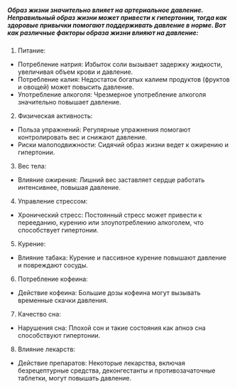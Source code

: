 ##### Образ жизни значительно влияет на артериальное давление. Неправильный образ жизни может привести к гипертонии, тогда как здоровые привычки помогают поддерживать давление в норме. Вот как различные факторы образа жизни влияют на давление:

1. Питание:
  - Потребление натрия: Избыток соли вызывает задержку жидкости, увеличивая объем крови и давление.
  - Потребление калия: Недостаток богатых калием продуктов (фруктов и овощей) может повысить давление.
  - Употребление алкоголя: Чрезмерное употребление алкоголя значительно повышает давление.

2. Физическая активность:
  - Польза упражнений: Регулярные упражнения помогают контролировать вес и снижают давление.
  - Риски малоподвижности: Сидячий образ жизни ведет к ожирению и гипертонии.

3. Вес тела:
  - Влияние ожирения: Лишний вес заставляет сердце работать интенсивнее, повышая давление.

4. Управление стрессом:
  - Хронический стресс: Постоянный стресс может привести к перееданию, курению или злоупотреблению алкоголем, что способствует гипертонии.

5. Курение:
  - Влияние табака: Курение и пассивное курение повышают давление и повреждают сосуды.

6. Потребление кофеина:
  - Действие кофеина: Большие дозы кофеина могут вызывать временные скачки давления.

7. Качество сна:
  - Нарушения сна: Плохой сон и такие состояния как апноэ сна способствуют гипертонии.

8. Влияние лекарств:
  - Действие препаратов: Некоторые лекарства, включая безрецептурные средства, деконгестанты и противозачаточные таблетки, могут повышать давление.